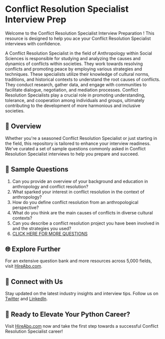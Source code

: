 # Conflict Resolution Specialist Interview Prep

Welcome to the Conflict Resolution Specialist Interview Preparation ! This resource is designed to help you ace your Conflict Resolution Specialist interviews with confidence.

A Conflict Resolution Specialist in the field of Anthropology within Social Sciences is responsible for studying and analyzing the causes and dynamics of conflicts within societies. They work towards resolving conflicts and promoting peace by employing various strategies and techniques. These specialists utilize their knowledge of cultural norms, traditions, and historical contexts to understand the root causes of conflicts. They conduct research, gather data, and engage with communities to facilitate dialogue, negotiation, and mediation processes. Conflict Resolution Specialists play a crucial role in promoting understanding, tolerance, and cooperation among individuals and groups, ultimately contributing to the development of more harmonious and inclusive societies.

## 🚀 Overview

Whether you're a seasoned Conflict Resolution Specialist or just starting in the field, this repository is tailored to enhance your interview readiness. We've curated a set of sample questions commonly asked in Conflict Resolution Specialist interviews to help you prepare and succeed.

## 📝 Sample Questions

1. Can you provide an overview of your background and education in anthropology and conflict resolution?
2. What sparked your interest in conflict resolution in the context of anthropology?
3. How do you define conflict resolution from an anthropological perspective?
4. What do you think are the main causes of conflicts in diverse cultural contexts?
5. Can you describe a conflict resolution project you have been involved in and the strategies you used?
6. [CLICK HERE FOR MORE QUESTIONS](https://hireabo.com/job/7_2_34/Conflict%20Resolution%20Specialist)

## 🌐 Explore Further

For an extensive question bank and more resources across 5,000 fields, visit [HireAbo.com](https://www.hireabo.com).

## 📱 Connect with Us

Stay updated on the latest industry insights and interview tips. Follow us on [Twitter](https://twitter.com/hireabo) and [LinkedIn](https://www.linkedin.com/in/hire-abo-3609972a8/).

## 🚀 Ready to Elevate Your Python Career?

Visit [HireAbo.com](https://www.hireabo.com) now and take the first step towards a successful Conflict Resolution Specialist career!